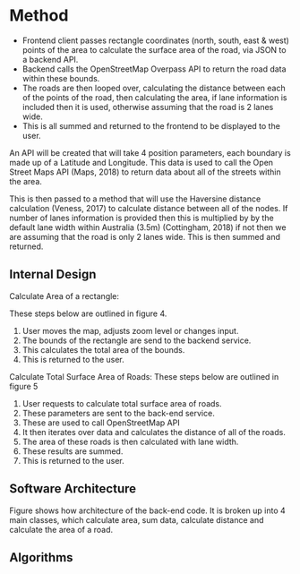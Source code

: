 # Method

* Frontend client passes rectangle coordinates (north, south, east & west)
  points of the area to calculate the surface area of the road, via JSON to a
  backend API.
* Backend calls the OpenStreetMap Overpass API to return the road data within
  these bounds.
* The roads are then looped over, calculating the distance between each of the
  points of the road, then calculating the area, if lane information is included
  then it is used, otherwise assuming that the road is 2 lanes wide.
* This is all summed and returned to the frontend to be displayed to the user.

An API will be created that will take 4 position parameters, each boundary is
made up of a Latitude and Longitude. This data is used to call the Open Street
Maps API (Maps, 2018) to return data about all of the streets within the area.

This is then passed to a method that will use the Haversine distance calculation
(Veness, 2017) to calculate distance between all of the nodes. If number of
lanes information is provided then this is multiplied by by the default lane
width within Australia (3.5m) (Cottingham, 2018) if not then we are assuming
that the road is only 2 lanes wide. This is then summed and returned.

## Internal Design

<!-- TODO: Add sequence diagrams. -->

Calculate Area of a rectangle:

These steps below are outlined in figure 4.

1. User moves the map, adjusts zoom level or changes input.
2. The bounds of the rectangle are send to the backend service.
3. This calculates the total area of the bounds.
4. This is returned to the user.


Calculate Total Surface Area of Roads: These steps below are outlined in figure
5

1.  User requests to calculate total surface area of roads.
2.  These parameters are sent to the back-end service.
3.  These are used to call OpenStreetMap API
4.  It then iterates over data and calculates the distance of all of the roads.
5.  The area of these roads is then calculated with lane width.
6.  These results are summed.
7.  This is returned to the user.

## Software Architecture

Figure shows how architecture of the back-end code. It is broken up into 4 main
classes, which calculate area, sum data, calculate distance and calculate the
area of a road.

<!-- TODO: Add class diagram. -->

## Algorithms

<!-- TODO: Add pseudocode for key functions. -->
